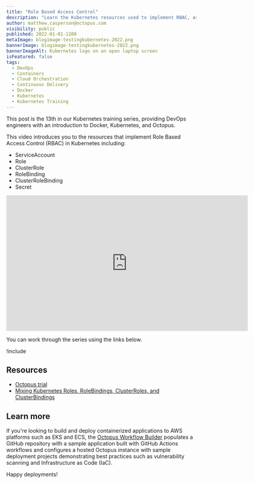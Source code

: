```yaml
---
title: "Role Based Access Control"
description: "Learn the Kubernetes resources used to implement RBAC, as part of our Kubernetes training series"
author: matthew.casperson@octopus.com
visibility: public
published: 2022-01-01-1200
metaImage: blogimage-testingkubernetes-2022.png
bannerImage: blogimage-testingkubernetes-2022.png
bannerImageAlt: Kubernetes logo on an open laptop screen
isFeatured: false
tags: 
  - DevOps
  - Containers
  - Cloud Orchestration
  - Continuous Delivery
  - Docker 
  - Kubernetes
  - Kubernetes Training
---
```


This post is the 13th in our Kubernetes training series, providing DevOps engineers with an introduction to Docker, Kubernetes, and Octopus. 

This video introduces you to the resources that implement Role Based Access Control (RBAC) in Kubernetes including:

* ServiceAccount
* Role
* ClusterRole
* RoleBinding
* ClusterRoleBinding
* Secret

<p style="text-align:center"><iframe src="https://fast.wistia.net/embed/iframe/jgftbgrq36?videoFoam=true" title="13. RBAC" allow="autoplay; fullscreen" allowtransparency="true" frameborder="0" scrolling="no" class="wistia_embed" name="wistia_embed" msallowfullscreen width="640px" height="360px"></iframe></p>

You can work through the series using the links below.

!include <k8s-training-toc>

## Resources

* [Octopus trial](https://octopus.com/start)
* [Mixing Kubernetes Roles, RoleBindings, ClusterRoles, and ClusterBindings](https://octopus.com/blog/k8s-rbac-roles-and-bindings)

## Learn more

If you're looking to build and deploy containerized applications to AWS platforms such as EKS and ECS, the [Octopus Workflow Builder](https://octopusworkflowbuilder.octopus.com/#/) populates a GitHub repository with a sample application built with GitHub Actions workflows and configures a hosted Octopus instance with sample deployment projects demonstrating best practices such as vulnerability scanning and Infrastructure as Code (IaC). 

Happy deployments! 